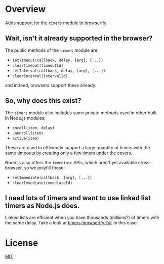 # Overview

Adds support for the `timers` module to browserify.

## Wait, isn't it already supported in the browser?

The public methods of the `timers` module are:

* `setTimeout(callback, delay, [arg], [...])`
* `clearTimeout(timeoutId)`
* `setInterval(callback, delay, [arg], [...])`
* `clearInterval(intervalId)`

and indeed, browsers support these already.

## So, why does this exist?

The `timers` module also includes some private methods used in other built-in
Node.js modules:

* `enroll(item, delay)`
* `unenroll(item)`
* `active(item)`

These are used to efficiently support a large quantity of timers with the same
timeouts by creating only a few timers under the covers.

Node.js also offers the `immediate` APIs, which aren't yet available cross-browser, so we polyfill those:

* `setImmediate(callback, [arg], [...])`
* `clearImmediate(immediateId)`

## I need lots of timers and want to use linked list timers as Node.js does.

Linked lists are efficient when you have thousands (millions?) of timers with the same delay.
Take a look at [timers-browserify-full](https://www.npmjs.com/package/timers-browserify-full) in this case.

# License

[MIT](http://jryans.mit-license.org/)

